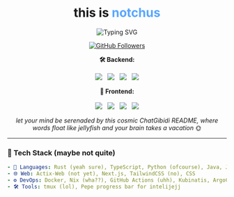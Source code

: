 <h1 align="center">
  this is <span style="color:#58a6ff;">notchus</span><br/>
</h1>

<p align="center" height="45">
  <img src="https://readme-typing-svg.demolab.com/?lines=steve%20is%20not%20bald;wanting%20to%20build%20a%20twittergram%20but%20better;what%20about%20cool%20ideas%20that%20i%20wont%20be%20able%20to%20realize%20ever&font=Fira%20Code&center=true&width=1000&height=45&color=58A6FF&vCenter=true&pause=1000&size=22" alt="Typing SVG" />
</p>

<p align="center">
  <a href="https://github.com/notchus">
    <img src="https://img.shields.io/github/followers/notchus?label=Followers&style=social" alt="GitHub Followers" />
  </a>
</p>

<p align="center">
  <strong>🛠️ Backend:</strong>
  <br /><br />
  <img src="https://img.shields.io/badge/Built%20with-Rust-orange?style=flat-square&logo=rust&logoColor=white" />
  &nbsp;
  <img src="https://img.shields.io/badge/Backend-Actix-blue?style=flat-square&logo=actix-web&logoColor=white" />
  &nbsp;
  <img src="https://img.shields.io/badge/Cache-Redis-red?style=flat-square&logo=redis&logoColor=white" />
  &nbsp;
  <img src="https://img.shields.io/badge/Database-PostgreSQL-316192?style=flat-square&logo=postgresql&logoColor=white" />
</p>

<p align="center">
  <strong>🎨 Frontend:</strong>
  <br /><br />
  <img src="https://img.shields.io/badge/Frontend-Next.js-black?style=flat-square&logo=next.js&logoColor=white" />
  &nbsp;
  <img src="https://img.shields.io/badge/Frontend-Angular-DD0031?style=flat-square&logo=angular&logoColor=white" />
  &nbsp;
  <img src="https://img.shields.io/badge/Styles-UnoCSS-333333?style=flat-square&logo=tailwindcss&logoColor=white" />
  &nbsp;
  <img src="https://img.shields.io/badge/Mobile-Flutter-02569B?style=flat-square&logo=flutter&logoColor=white" />
</p>

<p align="center">
  <em>let your mind be serenaded by this cosmic ChatGibidi README, where words float like jellyfish and your brain takes a vacation</em> 🌞
</p>

---

### 🚀 Tech Stack (maybe not quite)
```yaml
- 🔧 Languages: Rust (yeah sure), TypeScript, Python (ofcourse), Java, JavaScript, AHHHHHHHHHHHH
- 🌐 Web: Actix-Web (not yet), Next.js, TailwindCSS (no), CSS
- ⚙️ DevOps: Docker, Nix (wha??), GitHub Actions (uhh), Kubinatis, ArgoCD, Helm...
- 🛠️ Tools: tmux (lol), Pepe progress bar for intelijejj
